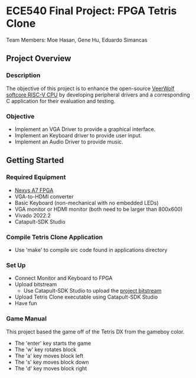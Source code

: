 # ECE540 Final Project: FPGA Tetris Clone
Team Members: Moe Hasan, Gene Hu, Eduardo Simancas

## Project Overview
### Description
The objective of this project is to enhance the open-source [VeerWolf softcore RISC-V CPU](https://github.com/chipsalliance/VeeRwolf) by developing peripheral drivers and a corresponding C application for their evaluation and testing.

### Objective
* Implement an VGA Driver to provide a graphical interface.
* Implement an Keyboard driver to provide user input.
* Implement an Audio Driver to provide music.

## Getting Started
### Required Equipment
* [Nexys A7 FPGA](https://digilent.com/shop/nexys-a7-fpga-trainer-board-recommended-for-ece-curriculum/)
* VGA-to-HDMI converter
* Basic Keyboard (non-mechanical with no embedded LEDs)
* VGA monitor or HDMI monitor (both need to be larger than 800x600) 
* Vivado 2022.2
* Catapult-SDK Studio

### Compile Tetris Clone Application
* Use 'make' to compile src code found in applications directory

### Set Up
* Connect Monitor and Keyboard to FPGA
* Upload bitstream
  * Use Catapult-SDK Studio to upload the [project bitstream](final_project_bitstream/rvfpganexys.bit)
* Upload Tetris Clone executable using Catapult-SDK Studio
* Have fun

### Game Manual
This project based the game off of the Tetris DX from the gameboy color.
* The 'enter' key starts the game
* The 'w' key rotates block
* The 'a' key moves block left
* The 's' key moves block down
* The 'd' key moves block right